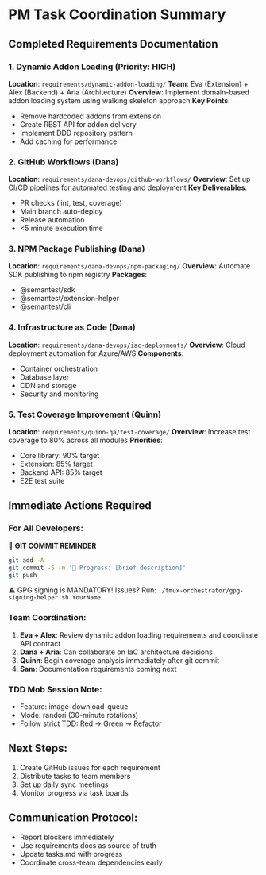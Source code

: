 # PM Task Coordination Summary

## Completed Requirements Documentation

### 1. Dynamic Addon Loading (Priority: HIGH)
**Location**: `requirements/dynamic-addon-loading/`
**Team**: Eva (Extension) + Alex (Backend) + Aria (Architecture)
**Overview**: Implement domain-based addon loading system using walking skeleton approach
**Key Points**:
- Remove hardcoded addons from extension
- Create REST API for addon delivery
- Implement DDD repository pattern
- Add caching for performance

### 2. GitHub Workflows (Dana)
**Location**: `requirements/dana-devops/github-workflows/`
**Overview**: Set up CI/CD pipelines for automated testing and deployment
**Key Deliverables**:
- PR checks (lint, test, coverage)
- Main branch auto-deploy
- Release automation
- <5 minute execution time

### 3. NPM Package Publishing (Dana)
**Location**: `requirements/dana-devops/npm-packaging/`
**Overview**: Automate SDK publishing to npm registry
**Packages**:
- @semantest/sdk
- @semantest/extension-helper
- @semantest/cli

### 4. Infrastructure as Code (Dana)
**Location**: `requirements/dana-devops/iac-deployments/`
**Overview**: Cloud deployment automation for Azure/AWS
**Components**:
- Container orchestration
- Database layer
- CDN and storage
- Security and monitoring

### 5. Test Coverage Improvement (Quinn)
**Location**: `requirements/quinn-qa/test-coverage/`
**Overview**: Increase test coverage to 80% across all modules
**Priorities**:
- Core library: 90% target
- Extension: 85% target
- Backend API: 85% target
- E2E test suite

## Immediate Actions Required

### For All Developers:
🚨 **GIT COMMIT REMINDER**
```bash
git add -A
git commit -S -m '🚧 Progress: [brief description]'
git push
```
⚠️ GPG signing is MANDATORY! Issues? Run: `./tmux-orchestrator/gpg-signing-helper.sh YourName`

### Team Coordination:
1. **Eva + Alex**: Review dynamic addon loading requirements and coordinate API contract
2. **Dana + Aria**: Can collaborate on IaC architecture decisions
3. **Quinn**: Begin coverage analysis immediately after git commit
4. **Sam**: Documentation requirements coming next

### TDD Mob Session Note:
- Feature: image-download-queue
- Mode: randori (30-minute rotations)
- Follow strict TDD: Red → Green → Refactor

## Next Steps:
1. Create GitHub issues for each requirement
2. Distribute tasks to team members
3. Set up daily sync meetings
4. Monitor progress via task boards

## Communication Protocol:
- Report blockers immediately
- Use requirements docs as source of truth
- Update tasks.md with progress
- Coordinate cross-team dependencies early